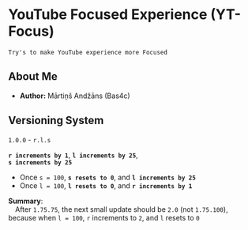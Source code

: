 # YouTube Focused Experience (YT-Focus)

    Try's to make YouTube experience more Focused

## About Me

 - **Author:** Mārtiņš Andžāns (Bas4c)

## Versioning System

`1.0.0` - `r.l.s`

**`r increments by 1`**, **`l increments by 25`**,<br>
**`s increments by 25`**

- Once `s = 100`, **`s resets to 0`**, and **`l increments by 25`**
- Once `l = 100`, **`l resets to 0`**, and **`r increments by 1`**

**Summary**:<br>
&emsp;After `1.75.75`, the next small update should be `2.0` (not `1.75.100`), because when `l = 100`, `r` increments to `2`, and `l` resets to `0`
